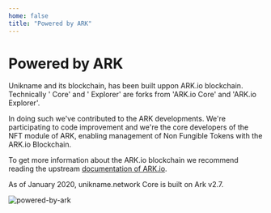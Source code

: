 ```yaml
---
home: false
title: "Powered by ARK"
---
```


# Powered by ARK

Unikname and its <brand name="uns"/> blockchain, has been built uppon ARK.io blockchain. Technically '<brand name="uns"/> Core' and '<brand name="uns"/> Explorer' are forks from 'ARK.io Core' and 'ARK.io Explorer'.

In doing such we've contributed to the ARK developments. We're participating to code improvement and we're the core developers of the NFT module of ARK, enabling management of Non Fungible Tokens with the ARK.io Blockchain. 

To get more information about the ARK.io blockchain we recommend reading the upstream [documentation of ARK.io](https://docs.ark.io/).

As of January 2020, unikname.network Core is built on Ark v2.7.

![powered-by-ark](/images/poweredbyark6.png)


